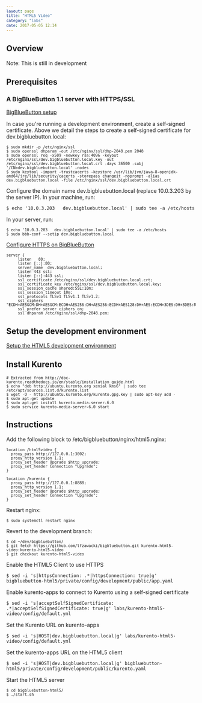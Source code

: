 ```yaml
---
layout: page
title: "HTML5 Video"
category: "labs"
date: 2017-05-05 12:14
---
```



<style type="text/css">
pre
{
white-space: pre;
overflow-x: auto;
font-size: 0.85em;
font-family: Monaco,Menlo,Consolas,"Courier New",monospace;
}
</style>

## Overview

Note: This is still in development

## Prerequisites

### A BigBlueButton 1.1 server with HTTPS/SSL

[BigBlueButton setup](/install/install.html)

In case you're running a development environment, create a self-signed certificate. Above we detail the steps to create a self-signed certificate for dev.bigbluebutton.local:

```
$ sudo mkdir -p /etc/nginx/ssl
$ sudo openssl dhparam -out /etc/nginx/ssl/dhp-2048.pem 2048
$ sudo openssl req -x509 -newkey rsa:4096 -keyout /etc/nginx/ssl/dev.bigbluebutton.local.key -out /etc/nginx/ssl/dev.bigbluebutton.local.crt -days 36500 -subj '/CN=dev.bigbluebutton.local' -nodes
$ sudo keytool -import -trustcacerts -keystore /usr/lib/jvm/java-8-openjdk-amd64/jre/lib/security/cacerts -storepass changeit -noprompt -alias dev.bigbluebutton.local -file /etc/nginx/ssl/dev.bigbluebutton.local.crt
```

Configure the domain name dev.bigbluebutton.local (replace 10.0.3.203 by the server IP). In your machine, run:

`$ echo '10.0.3.203   dev.bigbluebutton.local' | sudo tee -a /etc/hosts`

In your server, run:

```
$ echo '10.0.3.203   dev.bigbluebutton.local' | sudo tee -a /etc/hosts
$ sudo bbb-conf --setip dev.bigbluebutton.local
```

[Configure HTTPS on BigBlueButton](/install/install.html#configuring-ssl-on-your-bigbluebutton-server)

```
server {
     listen   80;
     listen [::]:80;
     server_name  dev.bigbluebutton.local;
     listen 443 ssl;
     listen [::]:443 ssl;
     ssl_certificate /etc/nginx/ssl/dev.bigbluebutton.local.crt;
     ssl_certificate_key /etc/nginx/ssl/dev.bigbluebutton.local.key;
     ssl_session_cache shared:SSL:10m;
     ssl_session_timeout 10m;
     ssl_protocols TLSv1 TLSv1.1 TLSv1.2;
     ssl_ciphers "ECDH+AESGCM:DH+AESGCM:ECDH+AES256:DH+AES256:ECDH+AES128:DH+AES:ECDH+3DES:DH+3DES:RSA+AESGCM:RSA+AES:RSA+3DES:!aNULL:!MD5:!DSS:!AES256";
     ssl_prefer_server_ciphers on;
     ssl_dhparam /etc/nginx/ssl/dhp-2048.pem;
```

## Setup the development environment

[Setup the HTML5 development environment](/html/html5-dev.html)

## Install Kurento

```
# Extracted from http://doc-kurento.readthedocs.io/en/stable/installation_guide.html
$ echo "deb http://ubuntu.kurento.org xenial kms6" | sudo tee /etc/apt/sources.list.d/kurento.list
$ wget -O - http://ubuntu.kurento.org/kurento.gpg.key | sudo apt-key add -
$ sudo apt-get update
$ sudo apt-get install kurento-media-server-6.0
$ sudo service kurento-media-server-6.0 start
```

## Instructions

Add the following block to /etc/bigbluebutton/nginx/html5.nginx:

```
location /html5video {
  proxy_pass http://127.0.0.1:3002;
  proxy_http_version 1.1;
  proxy_set_header Upgrade $http_upgrade;
  proxy_set_header Connection "Upgrade";
}

location /kurento {
  proxy_pass http://127.0.0.1:8888;
  proxy_http_version 1.1;
  proxy_set_header Upgrade $http_upgrade;
  proxy_set_header Connection "Upgrade";
}
```

Restart nginx:

```
$ sudo systemctl restart nginx
```

Revert to the development branch:

```
$ cd ~/dev/bigbluebutton/
$ git fetch https://github.com/lfzawacki/bigbluebutton.git kurento-html5-video:kurento-html5-video
$ git checkout kurento-html5-video
```

Enable the HTML5 Client to use HTTPS

`$ sed -i 's|httpsConnection: .*|httpsConnection: true|g' bigbluebutton-html5/private/config/development/public/app.yaml`

Enable kurento-apps to connect to Kurento using a self-signed certificate

`$ sed -i 's|acceptSelfSignedCertificate: .*|acceptSelfSignedCertificate: true|g' labs/kurento-html5-video/config/default.yml`

Set the Kurento URL on kurento-apps

`$ sed -i 's|HOST|dev.bigbluebutton.local|g' labs/kurento-html5-video/config/default.yml`

Set the kurento-apps URL on the HTML5 client

`$ sed -i 's|HOST|dev.bigbluebutton.local|g' bigbluebutton-html5/private/config/development/public/kurento.yaml`

Start the HTML5 server

```
$ cd bigbluebutton-html5/
$ ./start.sh
```
